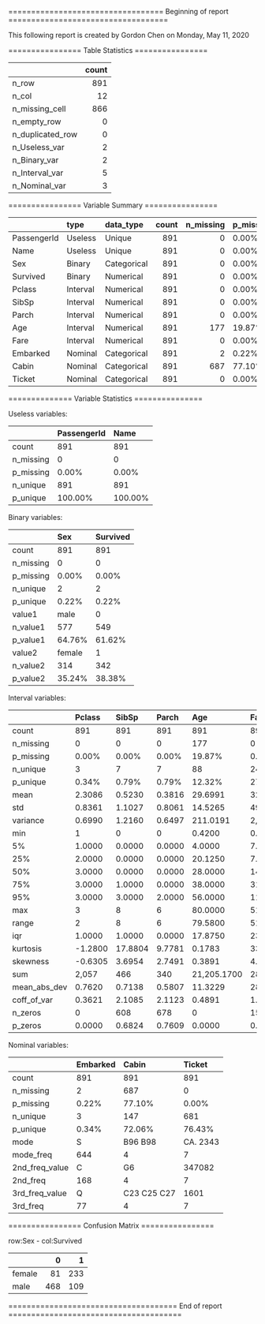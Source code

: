 ================================== Beginning of report ===================================



This following report is created by Gordon Chen on Monday, May 11, 2020



================ Table Statistics ================

|                  |   count |
|:-----------------|--------:|
| n_row            |     891 |
| n_col            |      12 |
| n_missing_cell   |     866 |
| n_empty_row      |       0 |
| n_duplicated_row |       0 |
| n_Useless_var    |       2 |
| n_Binary_var     |       2 |
| n_Interval_var   |       5 |
| n_Nominal_var    |       3 |





================ Variable Summary ================

|             | type     | data_type   |   count |   n_missing | p_missing   |   n_unique | p_unique   |
|:------------|:---------|:------------|--------:|------------:|:------------|-----------:|:-----------|
| PassengerId | Useless  | Unique      |     891 |           0 | 0.00%       |        891 | 100.00%    |
| Name        | Useless  | Unique      |     891 |           0 | 0.00%       |        891 | 100.00%    |
| Sex         | Binary   | Categorical |     891 |           0 | 0.00%       |          2 | 0.22%      |
| Survived    | Binary   | Numerical   |     891 |           0 | 0.00%       |          2 | 0.22%      |
| Pclass      | Interval | Numerical   |     891 |           0 | 0.00%       |          3 | 0.34%      |
| SibSp       | Interval | Numerical   |     891 |           0 | 0.00%       |          7 | 0.79%      |
| Parch       | Interval | Numerical   |     891 |           0 | 0.00%       |          7 | 0.79%      |
| Age         | Interval | Numerical   |     891 |         177 | 19.87%      |         88 | 12.32%     |
| Fare        | Interval | Numerical   |     891 |           0 | 0.00%       |        248 | 27.83%     |
| Embarked    | Nominal  | Categorical |     891 |           2 | 0.22%       |          3 | 0.34%      |
| Cabin       | Nominal  | Categorical |     891 |         687 | 77.10%      |        147 | 72.06%     |
| Ticket      | Nominal  | Categorical |     891 |           0 | 0.00%       |        681 | 76.43%     |





============== Variable Statistics ===============



Useless variables:

|           | PassengerId   | Name    |
|:----------|:--------------|:--------|
| count     | 891           | 891     |
| n_missing | 0             | 0       |
| p_missing | 0.00%         | 0.00%   |
| n_unique  | 891           | 891     |
| p_unique  | 100.00%       | 100.00% |



Binary variables:

|           | Sex    | Survived   |
|:----------|:-------|:-----------|
| count     | 891    | 891        |
| n_missing | 0      | 0          |
| p_missing | 0.00%  | 0.00%      |
| n_unique  | 2      | 2          |
| p_unique  | 0.22%  | 0.22%      |
| value1    | male   | 0          |
| n_value1  | 577    | 549        |
| p_value1  | 64.76% | 61.62%     |
| value2    | female | 1          |
| n_value2  | 314    | 342        |
| p_value2  | 35.24% | 38.38%     |



Interval variables:

|              | Pclass   | SibSp   | Parch   | Age         | Fare        |
|:-------------|:---------|:--------|:--------|:------------|:------------|
| count        | 891      | 891     | 891     | 891         | 891         |
| n_missing    | 0        | 0       | 0       | 177         | 0           |
| p_missing    | 0.00%    | 0.00%   | 0.00%   | 19.87%      | 0.00%       |
| n_unique     | 3        | 7       | 7       | 88          | 248         |
| p_unique     | 0.34%    | 0.79%   | 0.79%   | 12.32%      | 27.83%      |
| mean         | 2.3086   | 0.5230  | 0.3816  | 29.6991     | 32.2042     |
| std          | 0.8361   | 1.1027  | 0.8061  | 14.5265     | 49.6934     |
| variance     | 0.6990   | 1.2160  | 0.6497  | 211.0191    | 2,469.4368  |
| min          | 1        | 0       | 0       | 0.4200      | 0.0000      |
| 5%           | 1.0000   | 0.0000  | 0.0000  | 4.0000      | 7.2250      |
| 25%          | 2.0000   | 0.0000  | 0.0000  | 20.1250     | 7.9104      |
| 50%          | 3.0000   | 0.0000  | 0.0000  | 28.0000     | 14.4542     |
| 75%          | 3.0000   | 1.0000  | 0.0000  | 38.0000     | 31.0000     |
| 95%          | 3.0000   | 3.0000  | 2.0000  | 56.0000     | 112.0791    |
| max          | 3        | 8       | 6       | 80.0000     | 512.3292    |
| range        | 2        | 8       | 6       | 79.5800     | 512.3292    |
| iqr          | 1.0000   | 1.0000  | 0.0000  | 17.8750     | 23.0896     |
| kurtosis     | -1.2800  | 17.8804 | 9.7781  | 0.1783      | 33.3981     |
| skewness     | -0.6305  | 3.6954  | 2.7491  | 0.3891      | 4.7873      |
| sum          | 2,057    | 466     | 340     | 21,205.1700 | 28,693.9493 |
| mean_abs_dev | 0.7620   | 0.7138  | 0.5807  | 11.3229     | 28.1637     |
| coff_of_var  | 0.3621   | 2.1085  | 2.1123  | 0.4891      | 1.5431      |
| n_zeros      | 0        | 608     | 678     | 0           | 15          |
| p_zeros      | 0.0000   | 0.6824  | 0.7609  | 0.0000      | 0.0168      |



Nominal variables:

|                | Embarked   | Cabin       | Ticket   |
|:---------------|:-----------|:------------|:---------|
| count          | 891        | 891         | 891      |
| n_missing      | 2          | 687         | 0        |
| p_missing      | 0.22%      | 77.10%      | 0.00%    |
| n_unique       | 3          | 147         | 681      |
| p_unique       | 0.34%      | 72.06%      | 76.43%   |
| mode           | S          | B96 B98     | CA. 2343 |
| mode_freq      | 644        | 4           | 7        |
| 2nd_freq_value | C          | G6          | 347082   |
| 2nd_freq       | 168        | 4           | 7        |
| 3rd_freq_value | Q          | C23 C25 C27 | 1601     |
| 3rd_freq       | 77         | 4           | 7        |





================ Confusion Matrix ================

row:Sex - col:Survived

|        |   0 |   1 |
|:-------|----:|----:|
| female |  81 | 233 |
| male   | 468 | 109 |

===================================== End of report ======================================

